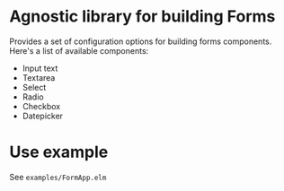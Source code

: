# Agnostic library for building Forms

Provides a set of configuration options for building forms components. Here's a list of available components:
- Input text
- Textarea
- Select
- Radio 
- Checkbox
- Datepicker


# Use example
See `examples/FormApp.elm`
